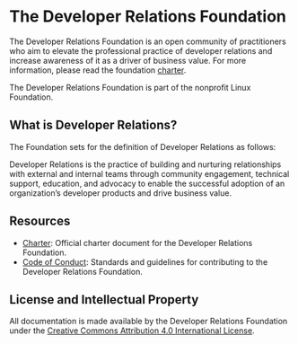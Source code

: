 # The Developer Relations Foundation

The Developer Relations Foundation is an open community of practitioners who aim to elevate the professional practice of developer relations and increase awareness of it as a driver of business value. For more information, please read the foundation [charter](https://github.com/DevRel-Foundation/governance/blob/main/Technical_Charter_v1.0.pdf).

The Developer Relations Foundation is part of the nonprofit Linux Foundation.

## What is Developer Relations?

The Foundation sets for the definition of Developer Relations as follows:

Developer Relations is the practice of building and nurturing relationships with external and internal teams through community engagement, technical support, education, and advocacy to enable the successful adoption of an organization’s developer products and drive business value.

## Resources

* [Charter](https://github.com/DevRel-Foundation/governance/blob/main/Technical_Charter_v1.0.pdf): Official charter document for the Developer Relations Foundation.
* [Code of Conduct](https://github.com/DevRel-Foundation/governance/blob/main/code_of_conduct.md): Standards and guidelines for contributing to the Developer Relations Foundation.

## License and Intellectual Property

All documentation is made available by the Developer Relations Foundation under the [Creative Commons Attribution 4.0 International License](http://creativecommons.org/licenses/by/4.0/).